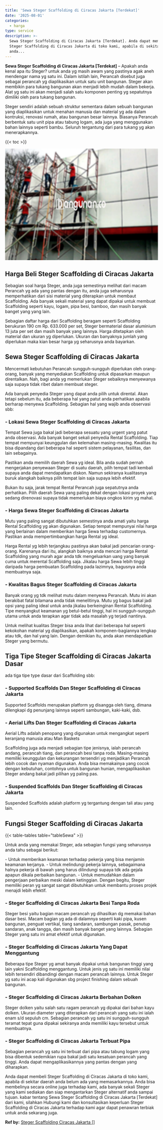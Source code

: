 ```yaml
---
title: 'Sewa Steger Scaffolding di Ciracas Jakarta [Terdekat]'
date: '2025-08-01'
categories:
  - harga
type: service
description: >-
  Sewa Steger Scaffolding di Ciracas Jakarta [Terdekat]. Anda dapat membeli
  Steger Scaffolding di Ciracas Jakarta di toko kami, apabila di sekitar daerah
  anda...
---
```


**Sewa Steger Scaffolding di Ciracas Jakarta \[Terdekat\]** – Apakah anda kenal apa itu Steger? untuk anda yg masih awam yang pastinya agak aneh mendengar nama yg satu ini. Dalam istilah lain, Perancah disebut juga sebagai perancah yg diaplikasikan untuk satu unit bangunan. Steger akan membikin para tukang bangunan akan menjadi lebih mudah dalam bekerja. Alat yg satu ini akan menjadi salah satu komponen penting yg sepatutnya dimiliki oleh para tukang bangunan.

Steger sendiri adalah sebuah struktur sementara dalam sebuah bangunan yang diaplikasikan untuk menahan manusia dan material yg ada dalam kontruksi, renovasi rumah, atau bangunan besar lainnya. Biasanya Perancah berbentuk satu unit pipa atau tabung logam, ada juga yang menggunakan bahan lainnya seperti bambu. Seluruh tergantung dari para tukang yg akan menerapkannya.

{{< toc >}}

![Sewa Steger Scaffolding di Ciracas Jakarta [Terdekat]](/images/sewa-scaffolding-steger-07.png)

## Harga Beli Steger Scaffolding di Ciracas Jakarta

Sebagian soal harga Steger, anda juga semestinya melihat dari macam Perancah yg ada yang pantas dengan itu, anda juga seharusnya memperhatikan dari sisi material yang diterapkan untuk membaut Scaffolding. Ada banyak sekali material yang dapat dipakai untuk membuat Scaffolding seperti kayu, logam, pipa besi, bamboo, dan masih banyak banget yang yang lain.

Sebagian daftar harga dari Scaffolding beragam seperti Scaffolding berukuran 190 cm Rp. 633.000 per set, Steger bermaterial dasar aluminium 13 juta per set dan masih banyak yang lainnya. Harga ditetapkan oleh material dan ukuran yg diperlukan. Ukuran dan banyaknya jumlah yang diperlukan maka kian besar harga yg seharusnya anda bayarkan.

## Sewa Steger Scaffolding di Ciracas Jakarta

Mencermati kebutuhan Perancah sungguh-sungguh diperlukan oleh orang-orang, banyak yang menyediakan Scaffolding untuk dipasarkan maupun direntalkan. Nah, bagi anda yg memerlukan Steger sebaiknya menyewanya saja supaya tidak ribet dalam membuat steger.

Ada banyak penyedia Steger yang dapat anda pilih untuk dirental. Akan tetapi sebelum itu, ada beberapa hal yang patut anda perhatikan apabila berharap menyewa Scaffolding. Sebagian hal yang wajib anda observasi sbb:

### \- Lokasi Sewa Steger Scaffolding di Ciracas Jakarta

Tempat Sewa juga bakal jadi beberapa sesuatu yang urgent yang patut anda observasi. Ada banyak banget sekali penyedia Rental Scaffolding. Tiap tempat mempunyai keunggulan dan kelemahan masing-masing. Kwalitas itu bisa dipandang dari beberapa hal seperti sistem pelayanan, fasilitas, dan lain sebagainya.

Pastikan anda memilih daerah Sewa yg ideal. Bila anda sudah pernah mengerjakan penyewaan Steger di suatu daerah, pilih tempat tadi kembali supaya anda dapat mendapatkan diskon. Namun sekiranya kualitasnya buruk alangkah baiknya pilih tempat lain saja supaya lebih efektif.

Bukan itu saja, jarak tempat Rental Perancah juga sepatutnya anda perhatikan. Pilih daerah Sewa yang paling dekat dengan lokasi proyek yang sedang direnovasi supaya tidak memerlukan biaya ongkos kirim yg mahal.

### \- Harga Sewa Steger Scaffolding di Ciracas Jakarta

Mutu yang paling sangat dibutuhkan semestinya anda amati yaitu harga Rental Scaffolding yg akan digunakan. Setiap tempat mempunyai nilai harga yang berlainan dalam memberikan harga Sewa terhadap customernya. Pastikan anda mempertimbangkan harga Rental yg ideal.

Harga Rental yg lebih terjangkau pastinya akan bakal jadi pencarian orang-orang. Karenanya dari itu, alangkah baiknya anda mencari harga Rental Scaffolding yang murah agar anda tdk mengeluarkan uang yang banyak cuma untuk merental Scaffolding saja. Jikalau harga Sewa lebih tinggi daripada harga pembuatan Scaffolding pada lazimnya, bagusnya anda membuatnya saja.

### \- Kwalitas Bagus Steger Scaffolding di Ciracas Jakarta

Banyak orang yg tdk melihat mutu dalam menyewa Perancah. Mutu ini akan berakibat fatal bilamana anda tidak menelitinya. Mutu yg bagus bakal jadi opsi yang paling ideal untuk anda jikalau berkeinginan Rental Scaffolding. Tipe menyangkut keamanan yg betul-betul tinggi, hal ini sungguh-sungguh utama untuk anda terapkan agar tidak ada masalah yg terjadi nantinya.

Untuk melihat kualitas Steger bisa anda lihat dari beberapa hal seperti kekokohan material yg diaplikasikan, apakah komponen-bagiannya lengkap atau tdk, dan hal yang lain. Dengan demikian itu, anda akan mendapatkan Steger yang bermutu.

## Tiga Tipe Steger Scaffolding di Ciracas Jakarta Dasar

ada tiga tipe type dasar dari Scaffolding sbb:

### \- Supported Scaffolds Dan Steger Scaffolding di Ciracas Jakarta

Supported Scaffolds merupakan platform yg disangga oleh tiang, dimana dilengkapi dg penunjang lainnya seperti sambungan, kaki-kaki, dsb.

### \- Aerial Lifts Dan Steger Scaffolding di Ciracas Jakarta

Aerial Lifts adalah penopang yang digunakan untuk mengangkat seperti keranjang manusia atau Man Baskets

Scaffolding juga ada menjadi sebagian tipe jenisnya, ialah perancah andang, perancah tiang, dan perancah besi tanpa roda. Masing-masing memiliki keunggulan dan kekurangan tersendiri yg menjadikan Perancah lebih cocok dan nyaman digunakan. Anda bisa memakainya yang cocok dengan kebutuhan, contohnya untuk bangunan hunian, mengaplikasikan Steger andang bakal jadi pilihan yg paling pas.

### \- Suspended Scaffolds Dan Steger Scaffolding di Ciracas Jakarta

Suspended Scaffolds adalah platform yg tergantung dengan tali atau yang lain.

## Fungsi Steger Scaffolding di Ciracas Jakarta

{{< table-tables table="tableSewa" >}}

Untuk anda yang memakai Steger, ada sebagian fungsi yang seharusnya anda tahu sebagai berikut:

\- Untuk memberikan keamanan terhadap pekerja yang bisa menjamin keamanan kerjanya. - Untuk melindungi pekerja lainnya, sebagaimana halnya pekerja di bawah yang harus dilindungi supaya tdk ada gejala apapun dikala perbaikan bangunan. - Untuk memudahkan dalam pengerjaan perbaikan meski dalam ketinggian. Dengan begitu, Steger memiliki peran yg sangat sangat dibutuhkan untuk membantu proses projek menajdi lebih efektif.

### \- Steger Scaffolding di Ciracas Jakarta Besi Tanpa Roda

Steger besi yaitu bagian macam perancah yg dihasilkan dg memakai bahan dasar besi. Macam bagian yg ada di dalamnya seperti kaki pipa, kusen bangunan, penguat vertikal, tiang sandaran, sambungan pasak, penutup sandaran, anak tangga, dan masih banyak banget yang lainnya. Sebagian Steger yang satu ini amat efektif untuk digunakan.

### \- Steger Scaffolding di Ciracas Jakarta Yang Dapat Menggantung

Beberapa tipe Steger yg amat banyak dipakai untuk bangunan tinggi yang lain yakni Scaffolding menggantung. Untuk jenis yg satu ini memiliki nilai lebih tersendiri dibandingi dengan macam perancah lainnya. Untuk Steger yg satu ini acap kali digunakan sbg project finishing dalam sebuah bangunan.

### \- Steger Scaffolding di Ciracas Jakarta Berbahan Dolken

Steger dolken yaitu salah satu ragam perancah yg dipakai dari bahan kayu dolken. Ukuran diameter yang diterapkan dari perancah yang satu ini ialah enam s/d sepuluh cm. Sebagian perancah yg satu ini sungguh-sungguh teramat tepat guna dipakai sekiranya anda memiliki kayu tersebut untuk membuatnya.

### \- Steger Scaffolding di Ciracas Jakarta Terbuat Pipa

Sebagian perancah yg satu ini terbuat dari pipa atau tabung logam yang bisa dibentuk sedemikian rupa bakal jadi satu kesatuan perancah yang tinggi. Anda dapat mengaplikasikannya yang pantas dengan yang diharapkan.

Anda dapat membeli Steger Scaffolding di Ciracas Jakarta di toko kami, apabila di sekitar daerah anda belum ada yang memasarkannya. Anda bisa membelinya secara online juga terhadap kami, ada banyak sekali Steger yang kami sediakan dan siap mengantarkan Steger alternatif anda sampai tujuan. kabar tentang Sewa Steger Scaffolding di Ciracas Jakarta \[Terdekat\] dari kami, silahkan Hubungi kami dan konsultasikan keperluan Steger Scaffolding di Ciracas Jakarta terhadap kami agar dapat penawran terbiak untuk anda sekarang juga.

**Ref by:** [Steger Scaffolding Ciracas Jakarta []](https://id.wikipedia.org/wiki/Steger)
